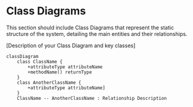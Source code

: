 # Class Diagrams

This section should include Class Diagrams that represent the static structure of the system, detailing the main entities and their relationships.

[Description of your Class Diagram and key classes]

```mermaid
classDiagram
    class ClassName {
        +attributeType attributeName
        +methodName() returnType
    }
    class AnotherClassName {
        +attributeType attributeName]
    }
    ClassName -- AnotherClassName : Relationship Description
```
